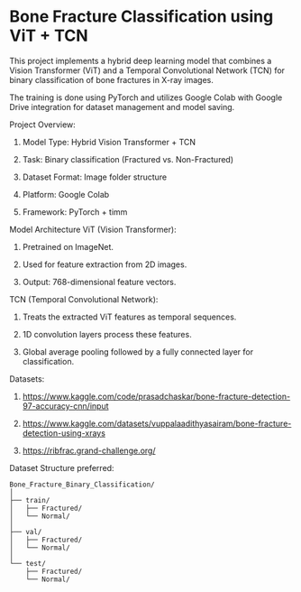 # Bone Fracture Classification using ViT + TCN

This project implements a hybrid deep learning model that combines a Vision Transformer (ViT) and a Temporal Convolutional Network (TCN) for binary classification of bone fractures in X-ray images.

The training is done using PyTorch and utilizes Google Colab with Google Drive integration for dataset management and model saving.


Project Overview:
1. Model Type: Hybrid Vision Transformer + TCN

2. Task: Binary classification (Fractured vs. Non-Fractured)

3. Dataset Format: Image folder structure

4. Platform: Google Colab

5. Framework: PyTorch + timm
   

Model Architecture
ViT (Vision Transformer):

1. Pretrained on ImageNet.

2. Used for feature extraction from 2D images.

3. Output: 768-dimensional feature vectors.

TCN (Temporal Convolutional Network):

1. Treats the extracted ViT features as temporal sequences.

2. 1D convolution layers process these features.

3. Global average pooling followed by a fully connected layer for classification.


Datasets:
1. https://www.kaggle.com/code/prasadchaskar/bone-fracture-detection-97-accuracy-cnn/input

2. https://www.kaggle.com/datasets/vuppalaadithyasairam/bone-fracture-detection-using-xrays

3. https://ribfrac.grand-challenge.org/


Dataset Structure preferred:
```
Bone_Fracture_Binary_Classification/
│
├── train/
│   ├── Fractured/
│   └── Normal/
│
├── val/
│   ├── Fractured/
│   └── Normal/
│
└── test/
    ├── Fractured/
    └── Normal/
```


